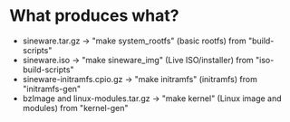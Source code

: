 # What produces what?

* sineware.tar.gz -> "make system_rootfs" (basic rootfs) from "build-scripts"
* sineware.iso -> "make sineware_img" (Live ISO/installer) from "iso-build-scripts"
* sineware-initramfs.cpio.gz -> "make initramfs" (initramfs) from "initramfs-gen"
* bzImage and linux-modules.tar.gz -> "make kernel" (Linux image and modules) from "kernel-gen"